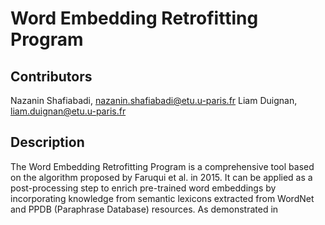 # Word Embedding Retrofitting Program

## Contributors 

Nazanin Shafiabadi, nazanin.shafiabadi@etu.u-paris.fr
Liam Duignan, liam.duignan@etu.u-paris.fr

## Description 

The Word Embedding Retrofitting Program is a comprehensive tool based on the algorithm proposed by Faruqui et al. in 2015. It can be applied as a post-processing step to enrich pre-trained word embeddings by incorporating knowledge from semantic lexicons extracted from WordNet and PPDB (Paraphrase Database) resources. As demonstrated in <title of the report>, the embeddings generated by this implementation generally outperform both the original embeddings and those generated by Faruqui et al. This versatile tool can be applied to word vectors in either English or French, obtained from any vector training model. It seamlessly retrofits pre-trained word embeddings to effectively integrate the extracted lexicons, enhancing the performance and semantic representation of the embeddings.

## Features

Support for English and French languages
Possibility to select the lexicon database between WordNet and PPDB
Customizable number of iterations for retrofitting
Output saved to a specified file for further analysis

## Requirements

Python 3.6 or above
NLTK (Natural Language Toolkit) library
WordNet database (included in NLTK)
PPDB database (available for download separately)
Operating System: Windows, macOS, or Linux

## Installation 

1. Ensure you have Python 3.6 or above installed on your system. You can download Python from the official Python website (https://www.python.org) and follow the installation instructions for your operating system.

2. Install the NLTK library by executing the following command in your terminal or command-line interface:

pip install nltk

3. Download the WordNet resources by running the following Python script:

```
import nltk
nltk.download('wordnet')
```

4. Download the PPDB resources by visiting the PPDB website (http://paraphrase.org/#/download) and following the instructions for downloading the appropriate version for your language.

5. Clone or download the Word Embedding Retrofitting Program repository from GitHub to your local machine.

6. Place the PPDB resources in the designated directory within the program repository.

7. You are now ready to use the Word Embedding Retrofitting Program!

## Data you need

Word vector file
(should have one word per line followed by its vector representation (space delimited))

## Usage

The Word Embedding Retrofitting Program consists of two main files: 

1. shafiabadi-duignan-retrofit.py 
    Run the file using the Python interpreter in a text editor or Python IDE of your choice, providing the required arguments. This will initiate the retrofitting process.
    The retrofitted word embeddings will be saved to the specified output file for further analysis.

2. lexicon.py
    This file is to be used internally by the program and not to be run independently (there will be no output).

# Running the program

`python shafiabadi-duignan-retrofit.py <embeddings_file_path> <language> <lexicon> <iterations> <output_file_path>`

Example: 
`python shafiabadi-duignan-retrofit.py sample_vec.txt eng wn 10 retrofitted_vec.txt`

## Arguments description

`<embeddings_file_path>`: the path to the pre-trained word embeddings you wish to retrofit

`<language>`: either "eng" (for English) or "fra" (for French)

`<lexicon>`: Supported values (case insensitive) include: 
           - 'wordnet' or 'wn': Retrieves only the synonymy relations from the WordNet database.
           - 'wordnet+' or 'wn+': Retrieves synonymy, hypernymy, and hyponymy relations from the WordNet database.
           - 'ppdb': Retrieves paraphrase relations from the Paraphrase Database.

`<iterations>`: an integer which specifies the number of iterations for which the optimization is to be performed. Usually n = 10 gives reasonable results.

`<output_file_path>`: file containing the resulting retrofitted embeddings

## Reference

```
@InProceedings{faruqui:2015:NAACL,
  author    = {Faruqui, Manaal and Dodge, Jesse and Jauhar, Sujay K.  and  Dyer, Chris and Hovy, Eduard and Smith, Noah A.},
  title     = {Retrofitting Word Vectors to Semantic Lexicons},
  booktitle = {Proceedings of NAACL},
  year      = {2015},
}
```
